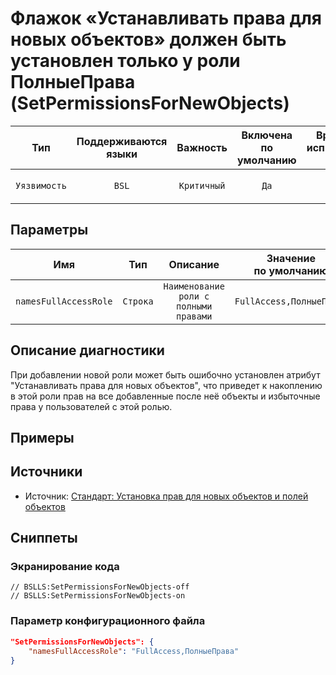# Флажок «Устанавливать права для новых объектов» должен быть установлен только у роли ПолныеПрава (SetPermissionsForNewObjects)

|     Тип      | Поддерживаются<br>языки |  Важность   | Включена<br>по умолчанию | Время на<br>исправление (мин) |                        Теги                         |
|:------------:|:-----------------------------:|:-----------:|:------------------------------:|:-----------------------------------:|:---------------------------------------------------:|
| `Уязвимость` |             `BSL`             | `Критичный` |              `Да`              |                 `1`                 | `standard`<br>`badpractice`<br>`design` |

## Параметры


|          Имя          |   Тип    |               Описание                | Значение<br>по умолчанию |
|:---------------------:|:--------:|:-------------------------------------:|:------------------------------:|
| `namesFullAccessRole` | `Строка` | `Наименование роли с полными правами` |    `FullAccess,ПолныеПрава`    |
<!-- Блоки выше заполняются автоматически, не трогать -->
## Описание диагностики
При добавлении новой роли может быть ошибочно установлен атрибут "Устанавливать права для новых объектов", что приведет к накоплению в этой роли прав на все добавленные после неё объекты и избыточные права у пользователей с этой ролью.

## Примеры
<!-- В данном разделе приводятся примеры, на которые диагностика срабатывает, а также можно привести пример, как можно исправить ситуацию -->

## Источники

* Источник: [Стандарт: Установка прав для новых объектов и полей объектов](https://its.1c.ru/db/v8std/content/532/hdoc)

## Сниппеты

<!-- Блоки ниже заполняются автоматически, не трогать -->
### Экранирование кода

```bsl
// BSLLS:SetPermissionsForNewObjects-off
// BSLLS:SetPermissionsForNewObjects-on
```

### Параметр конфигурационного файла

```json
"SetPermissionsForNewObjects": {
    "namesFullAccessRole": "FullAccess,ПолныеПрава"
}
```
